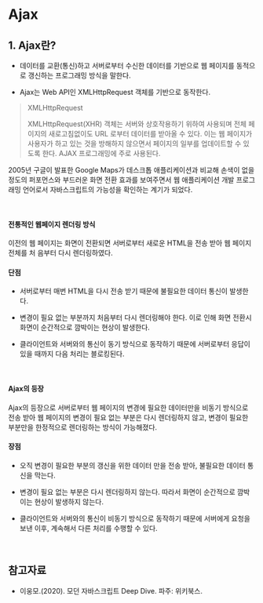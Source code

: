 # Ajax

## 1. Ajax란?

- 데이터를 교환(통신)하고 서버로부터 수신한 데이터를 기반으로 웹 페이지를 동적으로 갱신하는 프로그래밍 방식을 말한다. 

- Ajax는 Web API인 XMLHttpRequest 객체를 기반으로 동작한다.

> XMLHttpRequest
>
> XMLHttpRequest(XHR) 객체는 서버와 상호작용하기 위하여 사용되며 전체 페이지의 새로고침없이도 URL 로부터 데이터를 받아올 수 있다. 이는 웹 페이지가 사용자가 하고 있는 것을 방해하지 않으면서 페이지의 일부를 업데이트할 수 있도록 한다. AJAX 프로그래밍에 주로 사용된다. 

2005년 구글이 발표한 Google Maps가 데스크톱 애플리케이션과 비교해 손색이 없을 정도의 퍼포먼스와 부드러운 화면 전환 효과를 보여주면서 웹 애플리케이션 개발 프로그래밍 언어로서 자바스크립트의 가능성을 확인하는 계기가 되었다.

</br>

#### 전통적인 웹페이지 렌더링 방식

이전의 웹 페이지는 화면이 전환되면 서버로부터 새로운 HTML을 전송 받아 웹 페이지 전체를 처
음부터 다시 렌더링하였다. 

#### 단점

- 서버로부터 매번 HTML을 다시 전송 받기 때문에 불필요한 데이터 통신이 발생한다.

- 변경이 필요 없는 부분까지 처음부터 다시 렌더링해야 한다. 이로 인해 화면 전환시 화면이 순간적으로 깜박이는 현상이 발생한다.
- 클라이언트와 서버와의 통신이 동기 방식으로 동작하기 때문에 서버로부터 응답이 있을 때까지 다음 처리는 블로킹된다. 

</br>

#### Ajax의 등장

Ajax의 등장으로 서버로부터 웹 페이지의 변경에 필요한 데이터만을 비동기 방식으로 전송 받아 웹 페이지의 변경이 필요 없는 부분은 다시 렌더링하지 않고, 변경이 필요한 부분만을 한정적으로 렌더링하는 방식이 가능해졌다. 

#### 장점

- 오직 변경이 필요한 부분의 갱신을 위한 데이터 만을 전송 받아, 불필요한 데이터 통신을 막는다.
- 변경이 필요 없는 부분은 다시 렌더링하지 않는다. 따라서 화면이 순간적으로 깜박이는 현상이 발생하지 않는다.

- 클라이언트와 서버와의 통신이 비동기 방식으로 동작하기 때문에 서버에게 요청을 보낸 이후, 계속해서 다른 처리를 수행할 수 있다.

</br>



## 참고자료

- 이웅모.(2020). 모던 자바스크립트 Deep Dive. 파주: 위키북스.